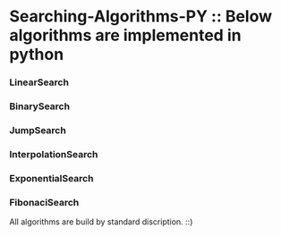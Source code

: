 # Searching-Algorithms-PY :: Below algorithms are implemented in python

### LinearSearch

### BinarySearch

### JumpSearch

### InterpolationSearch

### ExponentialSearch

### FibonaciSearch

All algorithms are build by standard discription. ::)
